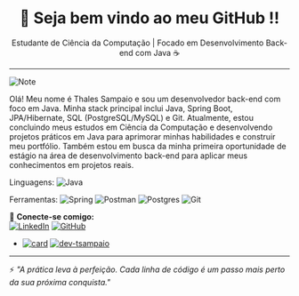 <h1 align="center">👋 Seja bem vindo ao meu GitHub !!</h1>

<p align="center">
  Estudante de Ciência da Computação | Focado em Desenvolvimento Back-end com Java ☕
</p>

---


![Note](https://img.freepik.com/premium-vector/programming-language-program-code-screen-laptop-programming-coding-php-html_435184-705.jpg)

Olá! Meu nome é Thales Sampaio e sou um desenvolvedor back-end com foco em Java. Minha stack principal inclui Java, Spring Boot, JPA/Hibernate, SQL (PostgreSQL/MySQL) e Git. Atualmente, estou concluindo meus estudos em Ciência da Computação e desenvolvendo projetos  práticos em Java para aprimorar minhas habilidades e construir meu portfólio. Também estou em busca da minha primeira oportunidade de estágio na área de desenvolvimento back-end para aplicar meus conhecimentos em projetos reais.

  Linguagens:  ![Java](https://img.shields.io/badge/java-%23ED8B00.svg?style=for-the-badge&logo=openjdk&logoColor=white)

  Ferramentas: ![Spring](https://img.shields.io/badge/spring-%236DB33F.svg?style=for-the-badge&logo=spring&logoColor=white) ![Postman](https://img.shields.io/badge/Postman-FF6C37?style=for-the-badge&logo=postman&logoColor=white) ![Postgres](https://img.shields.io/badge/postgres-%23316192.svg?style=for-the-badge&logo=postgresql&logoColor=white) ![Git](https://img.shields.io/badge/git-%23F05033.svg?style=for-the-badge&logo=git&logoColor=white) 


🔗 **Conecte-se comigo:**  
[![LinkedIn](https://img.shields.io/badge/-LinkedIn-0A66C2?style=flat-square&logo=linkedin&logoColor=white)](https://www.linkedin.com/in/dev-tsampaio/)  [![GitHub](https://img.shields.io/badge/-GitHub-000?style=flat-square&logo=github&logoColor=white)](https://github.com/dev-tsampaio)






- [![card](https://github-readme-stats.vercel.app/api?username=dev-tsampaio&theme=radical&show_icons=true)](https://github.com/anuraghazra/github-readme-stats) [![dev-tsampaio](https://github-readme-stats.vercel.app/api/top-langs/?username=dev-tsampaio&hide=html&layout=compact&theme=default)](https://github.com/anuraghazra/github-readme-stats)




---

⚡ *"A prática leva à perfeição. Cada linha de código é um passo mais perto da sua próxima conquista."*
